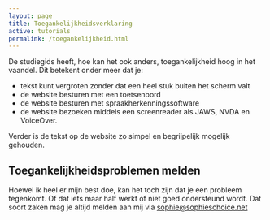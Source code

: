 ```yaml
---
layout: page
title: Toegankelijkheidsverklaring
active: tutorials
permalink: /toegankelijkheid.html
---
```


De studiegids heeft, hoe kan het ook anders, toegankelijkheid hoog in het vaandel. Dit betekent onder meer dat je:

- tekst kunt vergroten zonder dat een heel stuk buiten het scherm valt
- de website besturen met een toetsenbord
- de website besturen met spraakherkenningssoftware
- de website bezoeken middels een screenreader als JAWS, NVDA en VoiceOver.


Verder is de tekst op de website zo simpel en begrijpelijk mogelijk gehouden.

<h2>Toegankelijkheidsproblemen melden</h2>
Hoewel ik heel er mijn best doe, kan het toch zijn dat je een probleem tegenkomt. Of dat iets maar half werkt of niet goed ondersteund wordt. Dat soort zaken mag je altijd melden aan mij via <a href="mailto:sophie@sophieschoice.net">sophie@sophieschoice.net</a>

